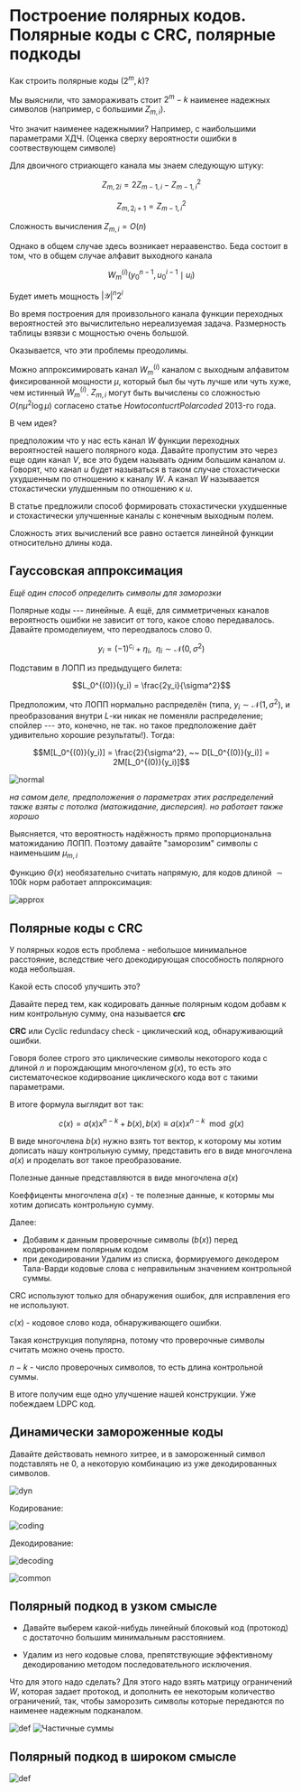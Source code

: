 # Построение полярных кодов. Полярные коды с CRC, полярные подкоды

Как строить полярные коды $(2^m, k)$?

Мы выяснили, что замораживать стоит $2^m - k$ наименее надежных символов (например, с большими $Z_{m,i}$).

Что значит наименее надежнымии? Например, с наибольшими параметрами ХДЧ. (Оценка сверху вероятности ошибки в соотвествующем символе)

Для двоичного стриающего канала мы знаем следующую штуку:

$$Z_{m,2i} = 2Z_{m-1,i} - Z^2_{m-1, i}$$

$$Z_{m, 2_i + 1} = Z^2_{m-1, i}$$

Сложность вычисления $Z_{m,i} = O(n)$

Однако в общем случае здесь возникает нераавенство. Беда состоит в том, что в общем случае алфавит выходного канала

$$W^{(i)}_m(y^{n-1}_0, u^{i-1}_0 \mid u_i)$$

Будет иметь мощность $|\mathcal{Y}|^n2^i$

Во время построения для проивзольного канала функции переходных вероятностей это вычислительно нереализуемая задача. Размерность таблицы взявзи с мощностью очень большой.

Оказывается, что эти проблемы преодолимы.

Можно аппроксимировать канал $W^{(i)}_m$ каналом с выходным алфавитом фиксированной мощности $\mu$, который был бы чуть лучше или чуть хуже, чем истинный $W^{(i)}_m$. $Z_{m, i}$ могут быть вычислены со сложностью $O(n\mu^2\log \mu)$ согласено статье $How to contucrt Polar coded$ 2013-го года.

В чем идея?

предположим что у нас есть канал $W$ функции переходных вероятностей нашего полярного кода. Давайте пропустим это через еще один канал $V$, все это будем называть одним большим каналом $u$. Говорят, что канал $u$ будет называться в таком случае стохастически ухудшенным по отношению к каналу $W$. А канал $W$ называается стохастически улудшенным по отношению к $u$.

В статье предложили способ формировать стохастически ухудшенные и стохастически улучшенные каналы с конечным выходным полем.

Сложность этих вычислений все равно остается линейной функции относительно длины кода.

## Гауссовская аппроксимация

*Ещё один способ определить символы для заморозки*

Полярные коды --- линейные. А ещё, для симметриченых каналов вероятность ошибки не зависит от того, какое слово передавалось. Давайте промоделиуем, что переодвалось слово 0.

$$y_i = (-1)^{c_i} + \eta_i, ~~ \eta_i \sim \mathcal{N}(0, \sigma^2)$$

Подставим в ЛОПП из предыдущего билета:

$$L_0^{(0)}(y_i) = \frac{2y_i}{\sigma^2}$$

Предположим, что ЛОПП нормально распределён (типа, $y_i \sim \mathcal{N}(1, \sigma^2)$, и преобразования внутри $L$-ки никак не поменяли распределение; спойлер --- это, конечно, не так. но такое предположение даёт удивительно хорошие результаты!). Тогда:

$$M[L_0^{(0)}(y_i)] = \frac{2}{\sigma^2}, ~~ D[L_0^{(0)}(y_i)] = 2M[L_0^{(0)}(y_i)]$$

![normal](./assets/16_2.png)

*на самом деле, предположения о параметрах этих распределений также взяты с потолка (матожидание, дисперсия). но работает также хорошо*

Выясняется, что вероятность надёжность прямо пропорциональна матожиданию ЛОПП. Поэтому давайте "заморозим" символы с наименьшим $\mu_{m, i}$

Функцию $\Theta(x)$ необязательно считать напрямую, для кодов длиной $\sim 100k$ норм работает аппроксимация:

![approx](./assets/16_6.png)


## Полярные коды с CRC

У полярных кодов есть проблема - небольшое минимальное расстояние, вследствие чего доекодирующая способность полярного кода небольшая.

Какой есть способ улучшить это?

Давайте перед тем, как кодировать данные полярным кодом добавм к ним контрольную сумму, она называется **crc**

**CRC** или Cyclic redundacy check - циклический код, обнаруживающий ошибки.

Говоря более строго это циклические символы некоторого кода с длиной $n$ и порождающим многочленом $g(x)$, то есть это систематоческое кодирвоание циклического кода вот с такими параметрами.

В итоге формула выглядит вот так:

$$c(x) = a(x)x^{n-k} + b(x), b(x)
\equiv a(x)x^{n-k} \mod g(x)$$

В виде многочлена $b(x)$ нужно взять тот вектор, к которому мы хотим дописать нашу контрольную сумму, представить его в виде многочлена $a(x)$ и проделать вот такое преобразование.

Полезные данные представляются в виде многочлена $a(x)$

Коеффиценты многочлена $a(x)$ - те полезные данные, к котормы мы хотим дописать контрольную сумму.

Далее:

 - Добавим к данным проверочные символы $(b(x))$ перед кодированием полярным кодом
 -  при декодировании Удалим из списка, формируемого декодером Тала-Варди кодовые слова с неправильным значением контрольной суммы.

CRC используют только для обнаружения ошибок, для исправления его не используют.

$c(x)$ - кодовое слово кода, обнаруживающего ошибки.

Такая конструкция популярна, потому что проверочные символы считать можно очень просто.

$n - k$ - число проверочных символов, то есть длина контрольной суммы.

В итоге получим еще одно улучшение нашей конструкции. Уже побеждаем LDPC код.

## Динамически замороженные коды

Давайте действовать немного хитрее, и в замороженный символ подставлять не 0, а некоторую комбинацию из уже декодированных символов.

![dyn](./assets/16_3.png)

Кодирование:

![coding](./assets/16_5.png)

Декодирование:

![decoding](./assets/16_4.png)

![common](./assets/16_9.png)


## Полярный подкод в узком смысле

* Давайте выберем какой-нибудь линейный блоковый код (протокод) с достаточно большим минимальным расстоянием.

* Удалим из него кодовые слова, препятствующие эффективному декодированию методом последовательного исключения.

Что для этого надо сделать? Для этого надо взять матрицу ограничений $W$, которая задает протокод, и дополнить ее некоторым количество ограничений, так, чтобы заморозить символы которые передаются по наименее надежным подканалом.

![def](./assets/16_7.png)
![Частичные суммы](./assets/16_1.png)

## Полярный подкод в широком смысле

![def](./assets/16_8.png)
